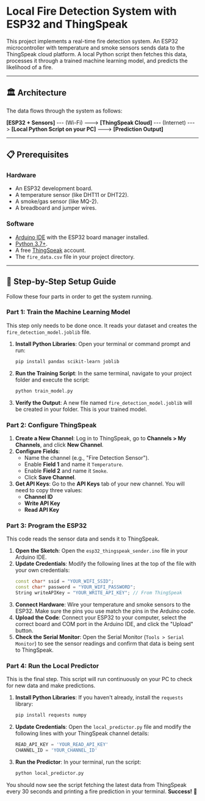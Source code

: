 # Local Fire Detection System with ESP32 and ThingSpeak

This project implements a real-time fire detection system. An ESP32 microcontroller with temperature and smoke sensors sends data to the ThingSpeak cloud platform. A local Python script then fetches this data, processes it through a trained machine learning model, and predicts the likelihood of a fire.

---

## 🏛️ Architecture

The data flows through the system as follows:

**[ESP32 + Sensors]** --- (Wi-Fi) ---> **[ThingSpeak Cloud]** --- (Internet) ---> **[Local Python Script on your PC]** ---> **[Prediction Output]**

---

## 📋 Prerequisites

### Hardware
* An ESP32 development board.
* A temperature sensor (like DHT11 or DHT22).
* A smoke/gas sensor (like MQ-2).
* A breadboard and jumper wires.

### Software
* [Arduino IDE](https://www.arduino.cc/en/software) with the ESP32 board manager installed.
* [Python 3.7+](https://www.python.org/downloads/).
* A free [ThingSpeak](https://thingspeak.com/) account.
* The `fire_data.csv` file in your project directory.

---

## 🚀 Step-by-Step Setup Guide

Follow these four parts in order to get the system running.

### Part 1: Train the Machine Learning Model

This step only needs to be done once. It reads your dataset and creates the `fire_detection_model.joblib` file.

1.  **Install Python Libraries**: Open your terminal or command prompt and run:
    ```bash
    pip install pandas scikit-learn joblib
    ```
2.  **Run the Training Script**: In the same terminal, navigate to your project folder and execute the script:
    ```bash
    python train_model.py
    ```
3.  **Verify the Output**: A new file named `fire_detection_model.joblib` will be created in your folder. This is your trained model.

### Part 2: Configure ThingSpeak

1.  **Create a New Channel**: Log in to ThingSpeak, go to **Channels > My Channels**, and click **New Channel**.
2.  **Configure Fields**:
    * Name the channel (e.g., "Fire Detection Sensor").
    * Enable **Field 1** and name it `Temperature`.
    * Enable **Field 2** and name it `Smoke`.
    * Click **Save Channel**.
3.  **Get API Keys**: Go to the **API Keys** tab of your new channel. You will need to copy three values:
    * **Channel ID**
    * **Write API Key**
    * **Read API Key**

### Part 3: Program the ESP32

This code reads the sensor data and sends it to ThingSpeak.

1.  **Open the Sketch**: Open the `esp32_thingspeak_sender.ino` file in your Arduino IDE.
2.  **Update Credentials**: Modify the following lines at the top of the file with your own credentials:
    ```cpp
    const char* ssid = "YOUR_WIFI_SSID";
    const char* password = "YOUR_WIFI_PASSWORD";
    String writeAPIKey = "YOUR_WRITE_API_KEY"; // From ThingSpeak
    ```
3.  **Connect Hardware**: Wire your temperature and smoke sensors to the ESP32. Make sure the pins you use match the pins in the Arduino code.
4.  **Upload the Code**: Connect your ESP32 to your computer, select the correct board and COM port in the Arduino IDE, and click the "Upload" button.
5.  **Check the Serial Monitor**: Open the Serial Monitor (`Tools > Serial Monitor`) to see the sensor readings and confirm that data is being sent to ThingSpeak.

### Part 4: Run the Local Predictor

This is the final step. This script will run continuously on your PC to check for new data and make predictions.

1.  **Install Python Libraries**: If you haven't already, install the `requests` library:
    ```bash
    pip install requests numpy
    ```
2.  **Update Credentials**: Open the `local_predictor.py` file and modify the following lines with your ThingSpeak channel details:
    ```python
    READ_API_KEY = 'YOUR_READ_API_KEY'
    CHANNEL_ID = 'YOUR_CHANNEL_ID'
    ```
3.  **Run the Predictor**: In your terminal, run the script:
    ```bash
    python local_predictor.py
    ```

You should now see the script fetching the latest data from ThingSpeak every 30 seconds and printing a fire prediction in your terminal. **Success!** 🎉
